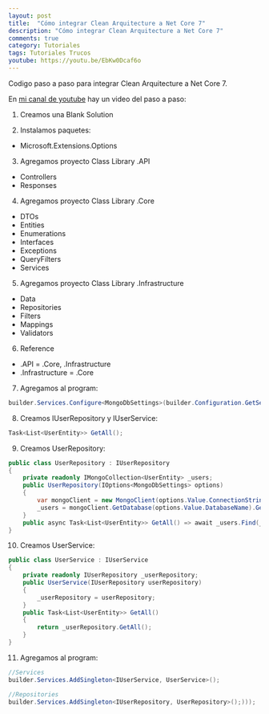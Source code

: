 ```yaml
---
layout: post
title:  "Cómo integrar Clean Arquitecture a Net Core 7"
description: "Cómo integrar Clean Arquitecture a Net Core 7"
comments: true
category: Tutoriales
tags: Tutoriales Trucos
youtube: https://youtu.be/EbKw0Dcaf6o
---
```

Codigo paso a paso para integrar Clean Arquitecture a Net Core 7.

En <a target="_blank" href="{{ page.youtube }}">mi canal de youtube</a> hay un video del paso a paso:

1. Creamos una Blank Solution

2. Instalamos paquetes:
- Microsoft.Extensions.Options

3. Agregamos proyecto Class Library .API
- Controllers
- Responses
  
4. Agregamos proyecto Class Library .Core
- DTOs
- Entities
- Enumerations
- Interfaces
- Exceptions
- QueryFilters
- Services
  
5. Agregamos proyecto Class Library .Infrastructure
- Data
- Repositories
- Filters
- Mappings
- Validators

6. Reference
- .API = .Core, .Infrastructure
- .Infrastructure = .Core

7. Agregamos al program:
```C#
builder.Services.Configure<MongoDbSettings>(builder.Configuration.GetSection(nameof(MongoDbSettings)));
```

8. Creamos IUserRepository y IUserService:
```C#
Task<List<UserEntity>> GetAll();
```

9. Creamos UserRepository:
```C#
public class UserRepository : IUserRepository
{
    private readonly IMongoCollection<UserEntity> _users;
    public UserRepository(IOptions<MongoDbSettings> options)
    {
        var mongoClient = new MongoClient(options.Value.ConnectionString);
        _users = mongoClient.GetDatabase(options.Value.DatabaseName).GetCollection<UserEntity>("users");
    }
    public async Task<List<UserEntity>> GetAll() => await _users.Find(_ => true).ToListAsync();
}
```

10. Creamos UserService:
```C#
public class UserService : IUserService
{
    private readonly IUserRepository _userRepository;
    public UserService(IUserRepository userRepository)
    {
        _userRepository = userRepository;
    }
    public Task<List<UserEntity>> GetAll()
    {
        return _userRepository.GetAll();
    }
}
```

11. Agregamos al program:
```C#
//Services
builder.Services.AddSingleton<IUserService, UserService>();

//Repositories
builder.Services.AddSingleton<IUserRepository, UserRepository>();)));
```
